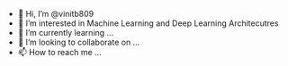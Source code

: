 - 👋 Hi, I’m @vinitb809
- 👀 I’m interested in Machine Learning and Deep Learning Architecutres
- 🌱 I’m currently learning ...
- 💞️ I’m looking to collaborate on ...
- 📫 How to reach me ...

<!---
vinitb809/vinitb809 is a ✨ special ✨ repository because its `README.md` (this file) appears on your GitHub profile.
You can click the Preview link to take a look at your changes.
--->
